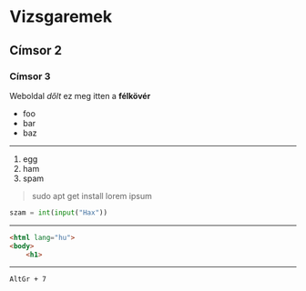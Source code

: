 # Vizsgaremek
## Címsor 2
### Címsor 3

Weboldal *dőlt* ez meg itten a **félkövér**

- foo
- bar
- baz

---

1. egg
1. ham
1. spam

> sudo apt get install lorem ipsum

```python
szam = int(input("Hax"))
```

---

```html
<html lang="hu">
<body>
    <h1>
```

---

```
AltGr + 7
```
